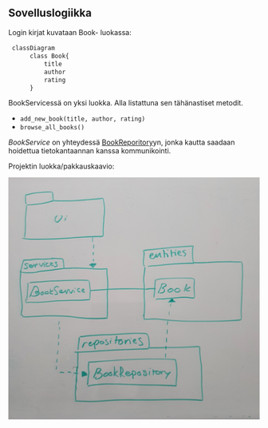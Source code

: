 ## Sovelluslogiikka

Login kirjat kuvataan Book- luokassa:

```mermaid
 classDiagram
      class Book{
          title
          author
          rating
      }

```

BookServicessä on yksi luokka. Alla listattuna sen tähänastiset metodit.

- `add_new_book(title, author, rating)`
- `browse_all_books()`

_BookService_ on yhteydessä [BookReporitory](https://github.com/Mahlamaki/ot-harjoitustyo/blob/main/src/repositories/book_repository.py)yn, jonka kautta saadaan hoidettua tietokantaannan kanssa kommunikointi.

Projektin luokka/pakkauskaavio:

![Pakkauskaavio](./kuvat/pakkauskaavio.png)


